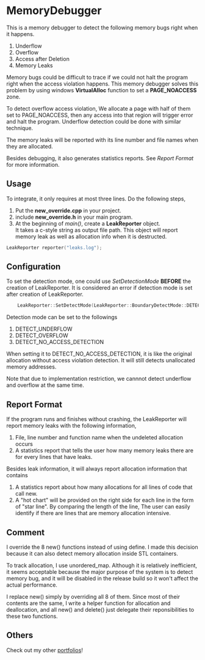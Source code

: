 # MemoryDebugger

This is a memory debugger to detect the following memory bugs right when it happens.  
1. Underflow  
2. Overflow  
3. Access after Deletion  
4. Memory Leaks  

Memory bugs could be difficult to trace if we could not halt the program right when the access violation happens. This memory debugger solves this problem by using windows **VirtualAlloc** function to set a **PAGE_NOACCESS** zone. 

To detect overflow access violation, We allocate a page with half of them set to PAGE_NOACCESS, then any access into that region will trigger error and halt the program. Underflow detection could be done with similar technique.

The memory leaks will be reported with its line number and file names when they are allocated.

Besides debugging, it also generates statistics reports. See *Report Format* for more information.

## Usage
To integrate, it only requires at most three lines. Do the following steps,
1. Put the **new_override.cpp** in your project.  
2. include **new_override.h** in your main program.  
3. At the beginning of *main()*, create a **LeakReporter** object.  
   It takes a c-style string as output file path. This object will report memory leak as well as allocation info when it is destructed. 
```c++
LeakReporter reporter("leaks.log");
```

## Configuration
To set the detection mode, one could use *SetDetectionMode* **BEFORE** the creation of LeakReporter. It is considered an error if detection mode is set after creation of LeakReporter.
```c++
    LeakReporter::SetDetectMode(LeakReporter::BoundaryDetectMode::DETECT_OVERFLOW);
```
Detection mode can be set to the followings
1. DETECT_UNDERFLOW  
2. DETECT_OVERFLOW  
3. DETECT_NO_ACCESS_DETECTION  

When setting it to DETECT_NO_ACCESS_DETECTION, it is like the original allocation without access violation detection. It will still detects unallocated memory addresses.

Note that due to implementation restriction, we cannnot detect underflow and overflow at the same time.

## Report Format

If the program runs and finishes without crashing, the LeakReporter will
report memory leaks with the following information,

1. File, line number and function name when the undeleted allocation occurs
2. A statistics report that tells the user how many memory leaks there are for
every lines that have leaks.

Besides leak information, it will always report allocation information that
contains

1. A statistics report about how many allocations for all lines of code that
call new.  
2. A "hot chart" will be provided on the right side for each line in
the form of "star line". By comparing the length of the line, The user can 
easily identify if there are lines that
are memory allocation intensive.

## Comment
I override the 8 new() functions instead of using define. I made this decision
because it can also detect memory allocation inside STL containers. 

To track allocation, I use unordered_map. Although it is relatively
inefficient, it seems acceptable because the major purpose of the system is to
detect memory bug, and it will be disabled in the release build so it won't
affect the actual performance. 

I replace new() simply by overriding all 8 of them. Since most of their contents 
are the same, I write a helper function for allocation and deallocation, and
all new() and delete() just delegate their reponsibilities to these two functions.

## Others

Check out my other [portfolios](http://seanshih.com)!

